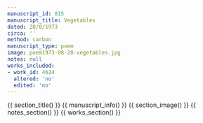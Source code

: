 ```yaml
---
manuscript_id: 815
manuscript_title: Vegetables
dated: 28/8/1973
circa: ''
method: carbon
manuscript_type: poem
image: poem1973-08-28-vegetables.jpg
notes: null
works_included:
- work_id: 4624
  altered: 'no'
  edited: 'no'
---
```


{{ section_title() }}
{{ manuscript_info() }}
{{ section_image() }}
{{ notes_section() }}
{{ works_section() }}
